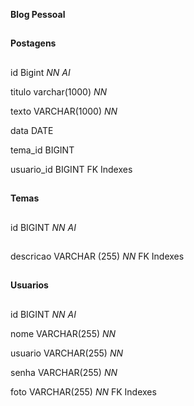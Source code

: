 **Blog Pessoal**

##

**Postagens**

##

id Bigint     *NN AI*


titulo varchar(1000)  *NN*


texto VARCHAR(1000)  *NN*


data DATE


tema_id BIGINT


usuario_id BIGINT
FK
Indexes



##

**Temas**

##
id BIGINT  *NN AI*
##

descricao VARCHAR (255) *NN*
FK
Indexes

##

**Usuarios**

##
id BIGINT *NN AI*


nome VARCHAR(255) *NN*


usuario VARCHAR(255) *NN*


senha VARCHAR(255) *NN*


foto VARCHAR(255) *NN*
FK
Indexes

